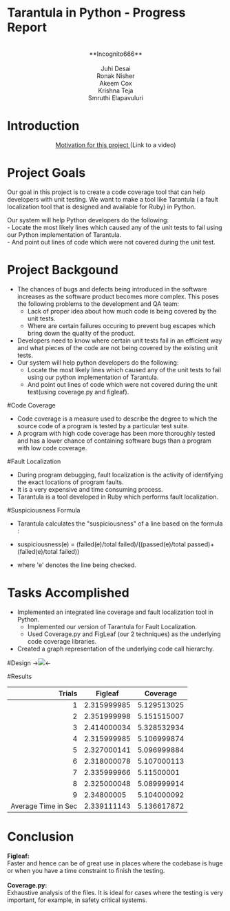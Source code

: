 # Tarantula in Python - Progress Report
<center>
<br/>**Incognito666**<br/>
<br/> Juhi Desai <br/> Ronak Nisher
<br/>  Akeem Cox <br/> Krishna Teja<br/>
Smruthi Elapavuluri
</center>

# Introduction

<center>
<a href = "https://www.youtube.com/watch?v=URSWYvyc42M&feature=youtu.be&t=1m37s"> Motivation for this project </a>  (Link to a video)
</center>

# Project Goals

Our goal in this project is to create a code coverage tool that can help developers with unit testing. We want to make a tool like Tarantula ( a fault localization tool that is designed and available for Ruby) in Python.

Our system will help Python developers do the following:
<br/>- Locate the most likely lines which caused any of the unit tests to fail using our Python implementation of Tarantula.
<br/>- And point out lines of code which were not covered during the unit test.


# Project Backgound
- The chances of bugs and defects being introduced in the software increases as the software product becomes more complex. This poses the following problems to the development and QA team: 
    - Lack of proper idea about how much code is being covered by the unit tests. 
    - Where are certain failures occuring to prevent bug escapes which bring down the quality of the product.
- Developers need to know where certain unit tests fail in an efficient way and what pieces of the code are not being covered by the existing unit tests.
- Our system will help python developers do the following:
     * Locate the most likely lines which caused any of the unit tests to fail using our python implementation of Tarantula.
     * And point out lines of code which were not covered during the unit test(using coverage.py and figleaf).

#Code Coverage
- Code coverage is a measure used to describe the degree to which the source code of a program is tested by a particular test suite.
- A program with high code coverage has been more thoroughly tested and has a lower chance of containing software bugs than a program with low code coverage.

#Fault Localization
- During program debugging, fault localization is the activity of identifying the exact locations of program faults.
- It is a very expensive and time consuming process.
- Tarantula is a tool developed in Ruby which performs fault localization.

#Suspiciousness Formula
- Tarantula calculates the "suspiciousness" of a line based on the formula :

- suspiciousness(e) = (failed(e)/total failed)/((passed(e)/total passed)+(failed(e)/total failed))

- where 'e' denotes the line being checked.

# Tasks Accomplished
- Implemented an integrated line coverage and fault localization tool in Python. 
	- Implemented our version of Tarantula for Fault Localization. 
	- Used Coverage.py and FigLeaf (our 2 techniques) as the underlying code coverage libraries.
- Created a graph representation of the underlying code call hierarchy. 

#Design
-><img src="../img/dot/510Design.png"><-

#Results

| Trials              | Figleaf     | Coverage    |
|--------------------:|-------------|-------------|
| 1                   | 2.315999985 | 5.129513025 |
| 2                   | 2.351999998 | 5.151515007 |
| 3                   | 2.414000034 | 5.328532934 |
| 4                   | 2.315999985 | 5.106999874 |
| 5                   | 2.327000141 | 5.096999884 |
| 6                   | 2.318000078 | 5.107000113 |
| 7                   | 2.335999966 | 5.11500001  |
| 8                   | 2.325000048 | 5.089999914 |
| 9                   | 2.34800005  | 5.104000092 |
| Average Time in Sec | 2.339111143 | 5.136617872 |  

# Conclusion 


<b>Figleaf:</b> 
<br/>Faster and hence can be of great use in places where the codebase is huge or when you have a time constraint to finish the testing.
<br/>
<br/>
<b>Coverage.py:</b> 
<br/>Exhaustive analysis of the files. It is ideal for cases where the testing is very important, for example, in safety critical systems. 
